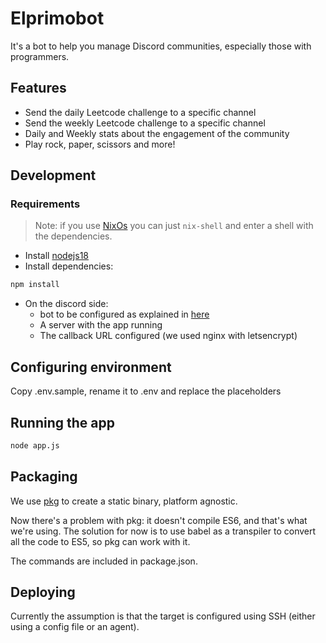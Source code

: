 # Elprimobot

It's a bot to help you manage Discord communities, especially those with programmers.

## Features
- Send the daily Leetcode challenge to a specific channel
- Send the weekly Leetcode challenge to a specific channel
- Daily and Weekly stats about the engagement of the community
- Play rock, paper, scissors and more!

## Development

### Requirements

> Note: if you use [NixOs](https://nixos.org/download) you can just `nix-shell` and enter a shell with the dependencies.

* Install [nodejs18](https://nodejs.org/download/release/latest-v18.x/)
* Install dependencies:
```bash
npm install
```
* On the discord side:
  * bot to be configured as explained in [here](https://discord.com/developers/docs/getting-started)
  * A server with the app running
  * The callback URL configured (we used nginx with letsencrypt)

## Configuring environment

Copy .env.sample, rename it to .env and replace the placeholders

## Running the app

```bash
node app.js
```

## Packaging

We use [pkg](https://www.npmjs.com/package/pkg) to create a static binary, platform agnostic.

Now there's a problem with pkg: it doesn't compile ES6, and that's what we're using. The solution for now is to use babel as a transpiler to convert all the code to ES5, so pkg can work with it.

The commands are included in package.json.

## Deploying

Currently the assumption is that the target is configured using SSH (either using a config file or an agent).
